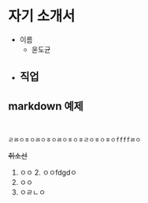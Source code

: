 # 자기 소개서
- 이름
    - 윤도균
- 직업 
    - 

## markdown 예제

```
 

ㄹㅀㅇㅎㅇㅀㅇㅎㅇㅀㅇㅎㅇㅎㄹㅇㅎㅇㅎㅇffffㅀㅇ

```
~~취소선~~
1. ㅇㅇ 2. ㅇㅇfdgdㅇ
1. ㅇㅇ
1. ㅇㄹㄴㅇ
